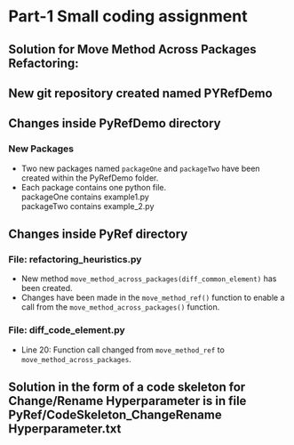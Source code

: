 # Part-1 Small coding assignment
## Solution for Move Method Across Packages Refactoring:
  ## New git repository created named PYRefDemo
  
  ## Changes inside PyRefDemo directory
  ### New Packages
  - Two new packages named `packageOne` and `packageTwo` have been created within the PyRefDemo folder.
  - Each package contains one python file. <br/> packageOne contains example1.py <br/> packageTwo contains example_2.py
  
  ## Changes inside PyRef directory
  ### File: refactoring_heuristics.py
  - New method `move_method_across_packages(diff_common_element)` has been created.
  - Changes have been made in the `move_method_ref()` function to enable a call from the `move_method_across_packages()` function.
  
  ### File: diff_code_element.py
  - Line 20: Function call changed from `move_method_ref` to `move_method_across_packages`.

## Solution in the form of a code skeleton for Change/Rename Hyperparameter is in file PyRef/CodeSkeleton_ChangeRename Hyperparameter.txt


